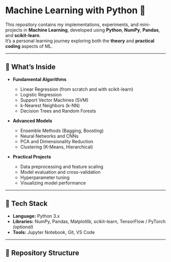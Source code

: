 # Machine Learning with Python 🧠

This repository contains my implementations, experiments, and mini-projects in **Machine Learning**, developed using **Python**, **NumPy**, **Pandas**, and **scikit-learn**.  
It’s a personal learning journey exploring both the **theory** and **practical coding** aspects of ML.

---

## 🚀 What’s Inside

- **Fundamental Algorithms**
  - Linear Regression (from scratch and with scikit-learn)
  - Logistic Regression
  - Support Vector Machines (SVM)
  - k-Nearest Neighbors (k-NN)
  - Decision Trees and Random Forests

- **Advanced Models**
  - Ensemble Methods (Bagging, Boosting)
  - Neural Networks and CNNs
  - PCA and Dimensionality Reduction
  - Clustering (K-Means, Hierarchical)

- **Practical Projects**
  - Data preprocessing and feature scaling
  - Model evaluation and cross-validation
  - Hyperparameter tuning
  - Visualizing model performance

---

## 🧰 Tech Stack

- **Language:** Python 3.x  
- **Libraries:** NumPy, Pandas, Matplotlib, scikit-learn, TensorFlow / PyTorch *(optional)*  
- **Tools:** Jupyter Notebook, Git, VS Code

---

## 📂 Repository Structure


